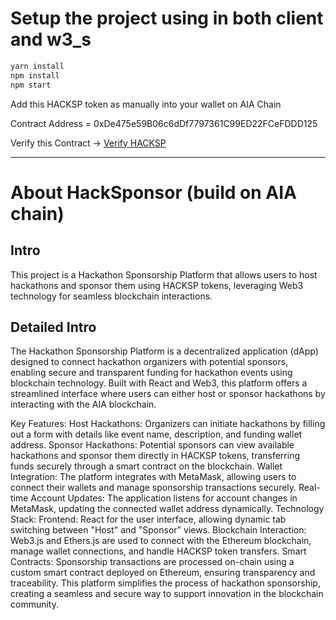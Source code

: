 # Setup the project using in both client and w3_s

```sh
yarn install
npm install
npm start
```
Add this HACKSP token as manually into your wallet on AIA Chain

Contract Address = 0xDe475e59B06c6dDf7797361C99ED22FCeFDDD125

Verify this Contract -> [Verify HACKSP](https://testnet.aiascan.com/token/0xDe475e59B06c6dDf7797361C99ED22FCeFDDD125)

---

# About HackSponsor (build on AIA chain)
## Intro
This project is a Hackathon Sponsorship Platform that allows users to host hackathons and sponsor them using HACKSP tokens, leveraging Web3 technology for seamless blockchain interactions.
## Detailed Intro
The Hackathon Sponsorship Platform is a decentralized application (dApp) designed to connect hackathon organizers with potential sponsors, enabling secure and transparent funding for hackathon events using blockchain technology. Built with React and Web3, this platform offers a streamlined interface where users can either host or sponsor hackathons by interacting with the AIA blockchain.

Key Features:
Host Hackathons: Organizers can initiate hackathons by filling out a form with details like event name, description, and funding wallet address.
Sponsor Hackathons: Potential sponsors can view available hackathons and sponsor them directly in HACKSP tokens, transferring funds securely through a smart contract on the blockchain.
Wallet Integration: The platform integrates with MetaMask, allowing users to connect their wallets and manage sponsorship transactions securely.
Real-time Account Updates: The application listens for account changes in MetaMask, updating the connected wallet address dynamically.
Technology Stack:
Frontend: React for the user interface, allowing dynamic tab switching between "Host" and "Sponsor" views.
Blockchain Interaction: Web3.js and Ethers.js are used to connect with the Ethereum blockchain, manage wallet connections, and handle HACKSP token transfers.
Smart Contracts: Sponsorship transactions are processed on-chain using a custom smart contract deployed on Ethereum, ensuring transparency and traceability.
This platform simplifies the process of hackathon sponsorship, creating a seamless and secure way to support innovation in the blockchain community.
